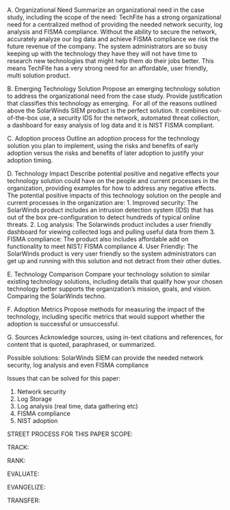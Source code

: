 A.  Organizational Need
Summarize an organizational need in the case study, including the scope of the need:
TechFite has a strong organizational need for a centralized method of providing the needed network security, log analysis and FISMA compliance. Without the ability to secure the network, accurately analyze our log data and achieve FISMA compliance we risk the future revenue of the company. The system administrators are so busy keeping up with the technology they have they will not have time to research new technologies that might help them do their jobs better. This means TechFite has a very strong need for an affordable, user friendly, multi solution product.




B. Emerging Technology Solution
	Propose an emerging technology solution to address the organizational need from the case study. Provide justification that classifies this technology as emerging. 
	For all of the reasons outlined above the SolarWinds SIEM product is the perfect solution. It combines out-of-the-box use, a security IDS for the network, automated threat collection, a dashboard for easy analysis of log data and it is NIST FISMA compliant.

C.  Adoption process
	Outline an adoption process for the technology solution you plan to implement, using the risks and benefits of early adoption versus the risks and benefits of later adoption to justify your adoption timing.
	
D. Technology Impact
	Describe potential positive and negative effects your technology solution could have on the people and current processes in the organization, providing examples for how to address any negative effects. 
	The potential positive impacts of this technology solution on the people and current processes in the organization are:
	1. Improved security: The SolarWinds product includes an intrusion detection system (IDS) that has out of the box pre-configuration to detect hundreds of typical online threats.
	2. Log analysis: The Solarwinds product includes a user friendly dashboard for viewing collected logs and pulling useful data from them
	3. FISMA compliance: The product also includes affordable add on functionality to meet NIST/ FISMA compliance
	4. User Friendly: The SolarWinds product is very user friendly so the system administrators can get up and running with this solution and not detract from their other duties.

E. Technology Comparison
	Compare your technology solution to similar existing technology solutions, including details that qualify how your chosen technology better supports the organization’s mission, goals, and vision. 
	Comparing the SolarWinds techno.

F. Adoption Metrics
	Propose methods for measuring the impact of the technology, including specific metrics that would support whether the adoption is successful or unsuccessful. 

G. Sources
	Acknowledge sources, using in-text citations and references, for content that is quoted, paraphrased, or summarized. 


Possible solutions: 
SolarWinds SIEM can provide the needed network security, log analysis and even FISMA compliance

Issues that can be solved for this paper:
1. Network security
2. Log Storage
3. Log analysis (real time, data gathering etc)
4. FISMA compliance
5. NIST adoption	

STREET PROCESS FOR THIS PAPER
SCOPE:

TRACK:

RANK:

EVALUATE:

EVANGELIZE:

TRANSFER:


